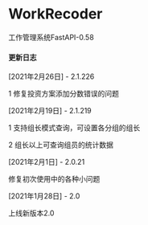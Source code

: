 # WorkRecoder
工作管理系统FastAPI-0.58

#### 更新日志

[2021年2月26日] - 2.1.226

1 修复投资方案添加分数错误的问题


[2021年2月19日] - 2.1.219

1 支持组长模式查询，可设置各分组的组长

2 组长以上可查询组员的统计数据

[2021年2月1日] - 2.0.21

修复初次使用中的各种小问题

[2021年1月28日] - 2.0

上线新版本2.0




